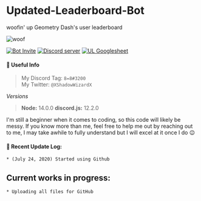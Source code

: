 # Updated-Leaderboard-Bot
woofin' up Geometry Dash's user leaderboard

![woof](https://cdn.discordapp.com/attachments/617880742193528844/733101509839159428/woofBanner.png)

[![Bot Invite](https://cdn.discordapp.com/attachments/643281081272893471/736445895767490680/key_BotInvite.png)](https://discordapp.com/oauth2/authorize?client_id=624842361247105025&permissions=201713728&scope=bot) [![Discord server](https://cdn.discordapp.com/attachments/643281081272893471/736445896761278524/key_DiscordServer.png)](https://discord.gg/Uz7pd4d) [![UL Googlesheet](https://cdn.discordapp.com/attachments/643281081272893471/736445894165135390/key_Googlesheet.png)](https://docs.google.com/spreadsheets/d/10lbPnDYJXhbtlA0ls0cGjjX_osFSG559IDrTbhgPHvc)

#### 📖 Useful Info
> My Discord Tag: `8=8#3200`<br>
> My Twitter: `@XShadowWizardX`

*Versions*
> **Node:** 14.0.0
> **discord.js:** 12.2.0

I'm still a beginner when it comes to coding, so this code will likely be messy. If you know more than me, feel free to help me out by reaching out to me, I may take awhile to fully understand but I will excel at it once I do 😉

#### 💎 Recent Update Log:
```
* (July 24, 2020) Started using Github
```

## Current works in progress:
```
* Uploading all files for GitHub
```
